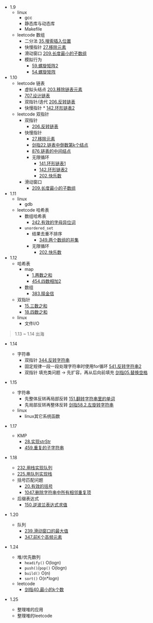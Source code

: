 * 1.9
    * linux
        * gcc
        * 静态库与动态库
        * Makefile
    * leetcode 数组
        * 二分法 [35.搜索插入位置](https://github.com/Yiming-Zuo/Diary-2021/blob/main/leetcode/35.搜索插入位置.cpp)
        * 快慢指针 [27.移除元素](https://github.com/Yiming-Zuo/Diary-2021/blob/main/leetcode/27.移除元素.cpp)
        * 滑动窗口 [209.长度最小的子数组](https://github.com/Yiming-Zuo/Diary-2021/blob/main/leetcode/209.长度最小的子数组.cpp)
        * 模拟行为
            * [59.螺旋矩阵2](https://github.com/Yiming-Zuo/Diary-2021/blob/main/leetcode/59.螺旋矩阵2.cpp)
            * [54.螺旋矩阵](https://github.com/Yiming-Zuo/Diary-2021/blob/main/leetcode/54.螺旋矩阵.cpp)
* 1.10
    * leetcode 链表
        * 虚拟头结点 [203.移除链表元素](https://github.com/Yiming-Zuo/Diary-2021/blob/main/leetcode/203.移除链表元素.cpp)
        * [707.设计链表](https://github.com/Yiming-Zuo/Diary-2021/blob/main/leetcode/707.设计链表.cpp)
        * 双指针/迭代 [206.反转链表](https://github.com/Yiming-Zuo/Diary-2021/blob/main/leetcode/206.反转链表.cpp)
        * 快慢指针 * [142.环形链表2](https://github.com/Yiming-Zuo/Diary-2021/blob/main/leetcode/142.环形链表2.cpp)
    * leetcode 双指针
        * 双指针
            * [206.反转链表](https://github.com/Yiming-Zuo/Diary-2021/blob/main/leetcode/206.反转链表.cpp)
        * 快慢指针
            * [27.移除元素](https://github.com/Yiming-Zuo/Diary-2021/blob/main/leetcode/27.移除元素.cpp)
            * [剑指22.链表中倒数第k个结点](https://github.com/Yiming-Zuo/Diary-2021/blob/main/leetcode/剑指22.链表中倒数第k个结点.cpp)
            * [876.链表的中间结点](https://github.com/Yiming-Zuo/Diary-2021/blob/main/leetcode/876.链表的中间结点.cpp)
            * 无限循环
                * [141.环形链表1](https://github.com/Yiming-Zuo/Diary-2021/blob/main/leetcode/141.环形链表1.cpp)
                * [142.环形链表2](https://github.com/Yiming-Zuo/Diary-2021/blob/main/leetcode/142.环形链表2.cpp)
                * [202.快乐数](https://github.com/Yiming-Zuo/Diary-2021/blob/main/leetcode/202.快乐数.cpp)
        * 滑动窗口
            * [209.长度最小的子数组](https://github.com/Yiming-Zuo/Diary-2021/blob/main/leetcode/209.长度最小的子数组.cpp)
* 1.11
    * linux
        * gdb
    * leetcode 哈希表
        * 数组哈希表 
            * [242.有效的字母异位词](https://github.com/Yiming-Zuo/Diary-2021/blob/main/leetcode/242.有效的字母异位词.cpp)
        * `unordered_set`
            * 结果去重不排序 
                * [349.两个数组的并集](https://github.com/Yiming-Zuo/Diary-2021/blob/main/leetcode/349.两个数组的并集.cpp)
            * 无限循环 
                * [202.快乐数](https://github.com/Yiming-Zuo/Diary-2021/blob/main/leetcode/202.快乐数.cpp)
* 1.12
    * 哈希表
        * map
             * [1.两数之和](https://github.com/Yiming-Zuo/Diary-2021/blob/main/leetcode/1.两数之和.cpp)
             * [454.四数相加2](https://github.com/Yiming-Zuo/Diary-2021/blob/main/leetcode/454.四数相加2.cpp)
        * 数组
             * [383.赎金信](https://github.com/Yiming-Zuo/Diary-2021/blob/main/leetcode/383.赎金信.cpp)
     * 双指针
         * [15.三数之和](https://github.com/Yiming-Zuo/Diary-2021/blob/main/leetcode/15.三数之和.cpp)
         * [18.四数之和](https://github.com/Yiming-Zuo/Diary-2021/blob/main/leetcode/15.四数之和.cpp)
    * linux
        * 文件I/O
        
> 1.13 ~ 1.14   出海

* 1.14
    * 字符串
        * 双指针 [344.反转字符串](https://github.com/Yiming-Zuo/Diary-2021/blob/main/leetcode/344.反转字符串.cpp)
        * 固定规律一段一段处理字符串时使用for循环 [541.反转字符串2](https://github.com/Yiming-Zuo/Diary-2021/blob/main/leetcode/541.反转字符串2.cpp)
        * 双指针 填充类问题 -> 先扩容，再从后向前填充 [剑指05.替换空格](https://github.com/Yiming-Zuo/Diary-2021/blob/main/leetcode/剑指05.替换空格.cpp)
* 1.15
    * 字符串
        * 先整体反转再局部反转 [151.翻转字符串里的单词](https://github.com/Yiming-Zuo/Diary-2021/blob/main/leetcode/151.翻转字符串里的单词.cpp)
        * 先局部反转再整体反转 [剑指58.2.左旋转字符串](https://github.com/Yiming-Zuo/Diary-2021/blob/main/leetcode/剑指58.2.左旋转字符串.cpp)
    * linux
        * linux其它系统函数
* 1.17
    * KMP
        * [28.实现strStr](https://github.com/Yiming-Zuo/Diary-2021/blob/main/leetcode/28.实现strStr.cpp)
        * [459.重复的子字符串](https://github.com/Yiming-Zuo/Diary-2021/blob/main/leetcode/459.重复的子字符串.cpp)
* 1.18
    * [232.用栈实现队列](https://github.com/Yiming-Zuo/Diary-2021/blob/main/leetcode/232.用栈实现队列.cpp)
    * [225.用队列实现栈](https://github.com/Yiming-Zuo/Diary-2021/blob/main/leetcode/225.用队列实现栈.cpp)
    * 括号匹配问题
        * [20.有效的括号](https://github.com/Yiming-Zuo/Diary-2021/blob/main/leetcode/20.有效的括号.cpp)
        * [1047.删除字符串中所有相邻重复项](https://github.com/Yiming-Zuo/Diary-2021/blob/main/leetcode/1047.删除字符串中所有相邻重复项.cpp)
    * 后缀表达式
        * [150.逆波兰表达式求值](https://github.com/Yiming-Zuo/Diary-2021/blob/main/leetcode/150.逆波兰表达式求值.cpp)
* 1.20
    * 队列
        * [239.滑动窗口的最大值](https://github.com/Yiming-Zuo/Diary-2021/blob/main/leetcode/239.滑动窗口的最大值.cpp)
        * [347.前K个高频元素](https://github.com/Yiming-Zuo/Diary-2021/blob/main/leetcode/347.前K个高频元素.cpp)

* 1.24
  * 堆/优先数列
    * `headify()` O(logn)
    * `push()`/`pop()` O(logn)
    * `build()`  O(n)
    * `sort()`  O(n*logn)
  * leetcode
    * [剑指40.最小的k个数](https://github.com/Yiming-Zuo/Diary-2021/blob/main/leetcode/剑指40.最小的k个数.cpp)

* 1.25
  * 整理堆的应用
  * 整理堆的leetcode